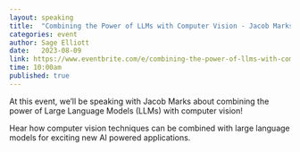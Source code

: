 ```yaml
---
layout: speaking
title:  "Combining the Power of LLMs with Computer Vision - Jacob Marks - Live Podcast"
categories: event
author: Sage Elliott
date:   2023-08-09
link: https://www.eventbrite.com/e/combining-the-power-of-llms-with-computer-vision-jacob-marks-voxel51-tickets-670960048567?aff=sage
time: 10:00am
published: true
---
```


At this event, we’ll be speaking with Jacob Marks about combining the power of Large Language Models (LLMs) with computer vision!

Hear how computer vision techniques can be combined with large language models for exciting new AI powered applications.